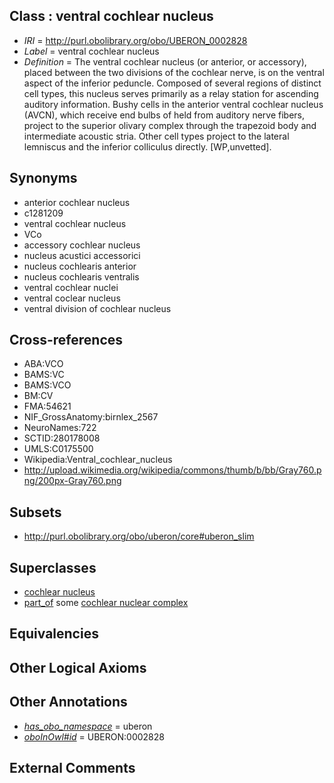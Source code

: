 
## Class : ventral cochlear nucleus

 * *IRI* = http://purl.obolibrary.org/obo/UBERON_0002828
 * *Label* = ventral cochlear nucleus
 * *Definition* = The ventral cochlear nucleus (or anterior, or accessory), placed between the two divisions of the cochlear nerve, is on the ventral aspect of the inferior peduncle. Composed of several regions of distinct cell types, this nucleus serves primarily as a relay station for ascending auditory information. Bushy cells in the anterior ventral cochlear nucleus (AVCN), which receive end bulbs of held from auditory nerve fibers, project to the superior olivary complex through the trapezoid body and intermediate acoustic stria. Other cell types project to the lateral lemniscus and the inferior colliculus directly. [WP,unvetted].

## Synonyms

 * anterior cochlear nucleus
 * c1281209
 * ventral cochlear nucleus
 * VCo
 * accessory cochlear nucleus
 * nucleus acustici accessorici
 * nucleus cochlearis anterior
 * nucleus cochlearis ventralis
 * ventral cochlear nuclei
 * ventral coclear nucleus
 * ventral division of cochlear nucleus

## Cross-references

 * ABA:VCO
 * BAMS:VC
 * BAMS:VCO
 * BM:CV
 * FMA:54621
 * NIF_GrossAnatomy:birnlex_2567
 * NeuroNames:722
 * SCTID:280178008
 * UMLS:C0175500
 * Wikipedia:Ventral_cochlear_nucleus
 * http://upload.wikimedia.org/wikipedia/commons/thumb/b/bb/Gray760.png/200px-Gray760.png

## Subsets

 * http://purl.obolibrary.org/obo/uberon/core#uberon_slim

## Superclasses

 * [cochlear nucleus](../../UBERON/20/UBERON_0001720.md)
 * [part_of](../../BFO/50/BFO_0000050.md) some [cochlear nuclear complex](../../UBERON/10/UBERON_0002610.md)

## Equivalencies


## Other Logical Axioms


## Other Annotations

 * *[has_obo_namespace](../../ce/oboInOwl#hasOBONamespace.md)* = uberon
 * *[oboInOwl#id](../../id/oboInOwl#id.md)* = UBERON:0002828

## External Comments

